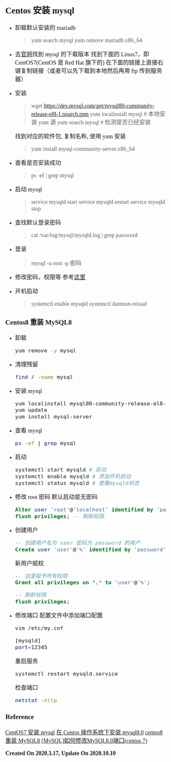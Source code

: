 <font size=4 face='楷体'>

## Centos 安装 mysql

- 卸载默认安装的 mariadb

  > yum search mysql
  > yum remove mariadb.x86_64

- 去[官网](https://dev.mysql.com/downloads/repo/yum/)找到 mysql 的下载版本
  找到下面的 Linux7，即 CentOS7(CentOS 是 Red Hat 旗下的)
  在下面的链接上直接右键复制链接（或者可以先下载到本地然后再用 ftp 传到服务器）

- 安装

  > wget https://dev.mysql.com/get/mysql80-community-release-el8-1.noarch.rpm
  > yum localinstall mysql # 本地安装 yum 源
  > yum search mysql # 检测是否已经安装

  找到对应的软件包, 复制名称, 使用 yum 安装

  > yum install mysql-community-server.x86_64

- 查看是否安装成功

  > ps -ef | grep mysql

- 启动 mysql

  > service mysqld start
  > service mysqld restart
  > service mysqld stop

- 查找默认登录密码

  > cat /var/log/mysql/mysqld.log | grep password

- 登录

  > mysql -u root -p 密码

- 修改密码，权限等
  参考[这里](Mysql/添加用户和赋权.md)

- 开机启动
  > systemctl enable mysqld
  > systemctl daemon-reload

### Centos8 重装 MySQL8

- 卸载
  ```bash
  yum remove -y mysql
  ```
- 清理残留

  ```bash
  find / -name mysql
  ```

- 安装 mysql
  ```bash
  yum localinstall mysql80-community-release-el8-1.noarch.rpm
  yum update
  yum install mysql-server
  ```
- 查看 mysql
  ```bash
  ps -ef | grep mysql
  ```
- 启动

  ```bash
  systemctl start mysqld # 启动
  systemctl enable mysqld # 添加开机启动
  systemctl status mysqld # 查看mysqld状态
  ```

- 修改 root 密码
  默认启动是无密码

  ```sql
  Alter user 'root'@'localhost' identified by 'password';
  flush privileges; -- 刷新权限
  ```

- 创建用户
  ```sql
  -- 创建用户名为 user 密码为 password 的用户
  Create user 'user'@'%' identified by 'password';
  ```
  新用户赋权
  ```sql
  -- 这里赋予所有权限
  Grant all privileges on *.* to 'user'@'%';
  ```
  ```sql
  -- 刷新权限
  flush privileges;
  ```

- 修改端口
  配置文件中添加端口配置
  ```bash
  vim /etc/my.cnf
  ```
  ```bash
  [mysqld]
  port=12345
  ```
  重启服务
  ```bash
  systemctl restart mysqld.service
  ```
  检查端口
  ```bash
  netstat -nltp
  ```
### Reference

[CentOS7 安装 mysql](https://cloud.tencent.com/developer/article/1393323)
[在 Centos 操作系统下安装 mysql8.0](https://blog.csdn.net/qq_43317529/article/details/83039252)
[centos8 重装 MySQL8](https://blog.csdn.net/weixin_40251892/article/details/108899826)
[[MySQL]如何修改MySQL8.0端口(centos 7)
](https://blog.csdn.net/jameskaron/article/details/104561098)

**Created On 2020.3.17, Update On 2020.10.10**
